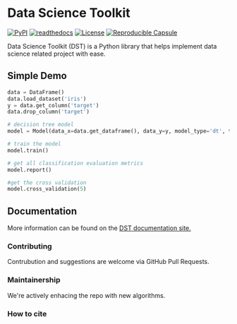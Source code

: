 # Data Science Toolkit

[![PyPI](https://img.shields.io/pypi/v/PyGithub.svg)](https://pypi.python.org/pypi/PyGithub)
[![readthedocs](https://img.shields.io/badge/docs-latest-brightgreen.svg?style=flat)](https://data-science-toolkit.readthedocs.io)
[![License](https://img.shields.io/badge/license-MIT-blue.svg)](https://opensource.org/licenses/MIT)
[![Reproducible Capsule](https://img.shields.io/static/v1?label=&message=code+ocean&color=blue)](https://codeocean.com/capsule/1309232/tree)

Data Science Toolkit (DST) is a Python library that helps implement data science related project with ease.


## Simple Demo

```python
data = DataFrame()
data.load_dataset('iris')
y = data.get_column('target')
data.drop_column('target')

# decision tree model
model = Model(data_x=data.get_dataframe(), data_y=y, model_type='dt', training_percent=0.8)

# train the model
model.train()

# get all classification evaluation metrics
model.report()

#get the cross validation
model.cross_validation(5)
```


## Documentation

More information can be found on the [DST documentation site.](https://data-science-toolkit.readthedocs.io)

### Contributing

Contrubution and suggestions are welcome via GitHub Pull Requests.

### Maintainership

We're actively enhacing the repo with new algorithms.

### How to cite

